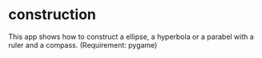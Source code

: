 # construction
This app shows how to construct a ellipse, a hyperbola or a parabel with a ruler and a compass.
(Requirement: pygame)
